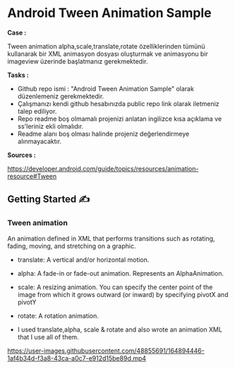 # Android Tween Animation Sample 


**Case :**  

Tween animation alpha,scale,translate,rotate özelliklerinden tümünü kullanarak bir XML animasyon dosyası oluşturmak ve  animasyonu bir imageview üzerinde başlatmanız gerekmektedir.

**Tasks :** 

- Github repo ismi :  "Android Tween Animation Sample" olarak düzenlemeniz gerekmektedir.
- Çalışmanızı kendi github hesabınızda public repo link olarak iletmeniz talep ediliyor. 
- Repo readme boş olmamalı projenizi anlatan ingilizce kısa açıklama ve ss'leriniz ekli olmalıdır. 
- Readme alanı boş olması halinde projeniz değerlendirmeye alınmayacaktır.

**Sources :**  

https://developer.android.com/guide/topics/resources/animation-resource#Tween


## Getting Started :writing_hand:

### Tween animation
An animation defined in XML that performs transitions such as rotating, fading, moving, and stretching on a graphic.
- translate: A vertical and/or horizontal motion.
- alpha: A fade-in or fade-out animation. Represents an AlphaAnimation.
- scale: A resizing animation. You can specify the center point of the image from which it grows outward (or inward) by specifying pivotX and pivotY
- rotate: A rotation animation. 


- I used translate,alpha, scale & rotate and also wrote an animation XML that I use all of them.


https://user-images.githubusercontent.com/48855691/164894446-1af4b34d-f3a8-43ca-a0c7-e912d15be89d.mp4
